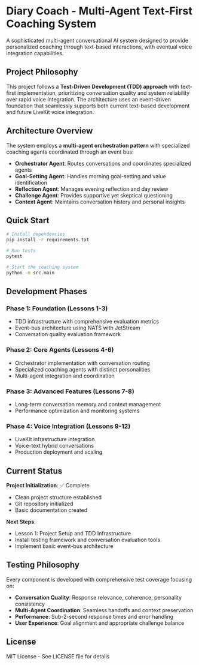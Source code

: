 # Diary Coach - Multi-Agent Text-First Coaching System

A sophisticated multi-agent conversational AI system designed to provide personalized coaching through text-based interactions, with eventual voice integration capabilities.

## Project Philosophy

This project follows a **Test-Driven Development (TDD) approach** with text-first implementation, prioritizing conversation quality and system reliability over rapid voice integration. The architecture uses an event-driven foundation that seamlessly supports both current text-based development and future LiveKit voice integration.

## Architecture Overview

The system employs a **multi-agent orchestration pattern** with specialized coaching agents coordinated through an event bus:

- **Orchestrator Agent**: Routes conversations and coordinates specialized agents
- **Goal-Setting Agent**: Handles morning goal-setting and value identification  
- **Reflection Agent**: Manages evening reflection and day review
- **Challenge Agent**: Provides supportive yet skeptical questioning
- **Context Agent**: Maintains conversation history and personal insights

## Quick Start

```bash
# Install dependencies
pip install -r requirements.txt

# Run tests
pytest

# Start the coaching system
python -m src.main
```

## Development Phases

### Phase 1: Foundation (Lessons 1-3)
- TDD infrastructure with comprehensive evaluation metrics
- Event-bus architecture using NATS with JetStream
- Conversation quality evaluation framework

### Phase 2: Core Agents (Lessons 4-6)  
- Orchestrator implementation with conversation routing
- Specialized coaching agents with distinct personalities
- Multi-agent integration and coordination

### Phase 3: Advanced Features (Lessons 7-8)
- Long-term conversation memory and context management
- Performance optimization and monitoring systems

### Phase 4: Voice Integration (Lessons 9-12)
- LiveKit infrastructure integration
- Voice-text hybrid conversations
- Production deployment and scaling

## Current Status

**Project Initialization**: ✅ Complete
- Clean project structure established
- Git repository initialized
- Basic documentation created

**Next Steps**: 
- Lesson 1: Project Setup and TDD Infrastructure
- Install testing framework and conversation evaluation tools
- Implement basic event-bus architecture

## Testing Philosophy

Every component is developed with comprehensive test coverage focusing on:
- **Conversation Quality**: Response relevance, coherence, personality consistency
- **Multi-Agent Coordination**: Seamless handoffs and context preservation  
- **Performance**: Sub-2-second response times and error handling
- **User Experience**: Goal alignment and appropriate challenge balance

## License

MIT License - See LICENSE file for details